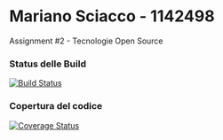 # Mariano Sciacco - 1142498

Assignment #2 - Tecnologie Open Source

### Status delle Build

[![Build Status](https://travis-ci.org/Maxelweb/A2-TOS.svg?branch=master)](https://travis-ci.org/Maxelweb/A2-TOS)


### Copertura del codice

[![Coverage 
Status](https://coveralls.io/repos/github/Maxelweb/A2-TOS/badge.svg?branch=master)](https://coveralls.io/github/Maxelweb/A2-TOS?branch=master)

